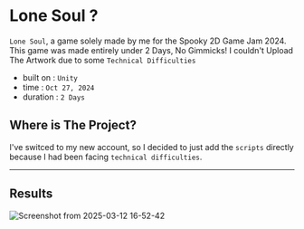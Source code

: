 # Lone Soul ?

```Lone Soul```, a game solely made by me for the Spooky 2D Game Jam 2024. This game was made entirely under 2 Days, No Gimmicks!
I couldn't Upload The Artwork due to some ```Technical Difficulties```

 - built on : ```Unity```
 - time : ```Oct 27, 2024```
 - duration : ```2 Days```

## Where is The Project?
I've switced to my new account, so I decided to just add the ```scripts``` directly because I had been facing ```technical difficulties```.

---
## Results
![Screenshot from 2025-03-12 16-52-42](https://github.com/user-attachments/assets/5d66c777-292e-4f4b-b0e9-533d91a6af70)
